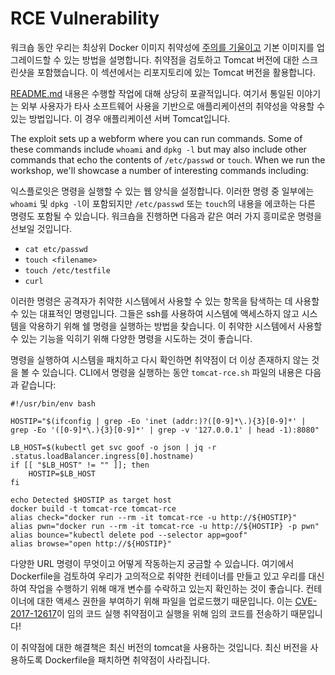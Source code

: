 # RCE Vulnerability

워크숍 동안 우리는 최상위 Docker 이미지 취약성에 [주의를 기울이고](../module-1-scanning-and-monitoring-source-code/review-application-scan-results.md) 기본 이미지를 업그레이드할 수 있는 방법을 설명합니다. 취약점을 검토하고 Tomcat 버전에 대한 스크린샷을 포함했습니다. 이 섹션에서는 리포지토리에 있는 Tomcat 버전을 활용합니다.

[README.md](https://github.com/snyk-labs/java-goof/blob/master/exploits/tomcat-rce/README.md) 내용은 수행할 작업에 대해 상당히 포괄적입니다. 여기서 통일된 이야기는 외부 사용자가 타사 소프트웨어 사용을 기반으로 애플리케이션의 취약성을 악용할 수 있는 방법입니다. 이 경우 애플리케이션 서버 Tomcat입니다.

The exploit sets up a webform where you can run commands. Some of these commands include `whoami` and `dpkg -l` but may also include other commands that echo the contents of `/etc/passwd` or `touch`. When we run the workshop, we'll showcase a number of interesting commands including:

익스플로잇은 명령을 실행할 수 있는 웹 양식을 설정합니다. 이러한 명령 중 일부에는 `whoami` 및 `dpkg -l`이 포함되지만 `/etc/passwd` 또는 `touch`의 내용을 에코하는 다른 명령도 포함될 수 있습니다. 워크숍을 진행하면 다음과 같은 여러 가지 흥미로운 명령을 선보일 것입니다.

* `cat etc/passwd`
* `touch <filename>`
* `touch /etc/testfile`
* `curl`

이러한 명령은 공격자가 취약한 시스템에서 사용할 수 있는 항목을 탐색하는 데 사용할 수 있는 대표적인 명령입니다. 그들은 ssh를 사용하여 시스템에 액세스하지 않고 시스템을 악용하기 위해 쉘 명령을 실행하는 방법을 찾습니다. 이 취약한 시스템에서 사용할 수 있는 기능을 익히기 위해 다양한 명령을 시도하는 것이 좋습니다.

명령을 실행하여 시스템을 패치하고 다시 확인하면 취약점이 더 이상 존재하지 않는 것을 볼 수 있습니다. CLI에서 명령을 실행하는 동안 `tomcat-rce.sh` 파일의 내용은 다음과 같습니다:

```
#!/usr/bin/env bash

HOSTIP="$(ifconfig | grep -Eo 'inet (addr:)?([0-9]*\.){3}[0-9]*' | grep -Eo '([0-9]*\.){3}[0-9]*' | grep -v '127.0.0.1' | head -1):8080"

LB_HOST=$(kubectl get svc goof -o json | jq -r .status.loadBalancer.ingress[0].hostname)
if [[ "$LB_HOST" != "" ]]; then
    HOSTIP=$LB_HOST
fi

echo Detected $HOSTIP as target host
docker build -t tomcat-rce tomcat-rce
alias check="docker run --rm -it tomcat-rce -u http://${HOSTIP}"
alias pwn="docker run --rm -it tomcat-rce -u http://${HOSTIP} -p pwn"
alias bounce="kubectl delete pod --selector app=goof"
alias browse="open http://${HOSTIP}"
```

다양한 URL 명령이 무엇이고 어떻게 작동하는지 궁금할 수 있습니다. 여기에서 Dockerfile을 검토하여 우리가 고의적으로 취약한 컨테이너를 만들고 있고 우리를 대신하여 작업을 수행하기 위해 매개 변수를 수락하고 있는지 확인하는 것이 좋습니다. 컨테이너에 대한 액세스 권한을 부여하기 위해 파일을 업로드했기 때문입니다. 이는 [CVE-2017-12617](https://security.snyk.io/vuln/SNYK-JAVA-ORGAPACHETOMCAT-451514)이 임의 코드 실행 취약점이고 실행을 위해 임의 코드를 전송하기 때문입니다!

이 취약점에 대한 해결책은 최신 버전의 tomcat을 사용하는 것입니다. 최신 버전을 사용하도록 Dockerfile을 패치하면 취약점이 사라집니다.
